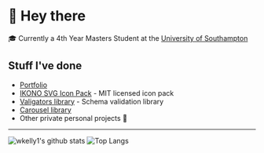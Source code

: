 # 👋 Hey there 

🎓 Currently a 4th Year Masters Student at the [University of Southampton](https://www.southampton.ac.uk/)

## Stuff I've done

- [Portfolio](https://will-kelly.co.uk)
- [IKONO SVG Icon Pack](https://ikono.will-kelly.co.uk) - MIT licensed icon pack
- [Valigators library](https://github.com/wkelly1/Valigators) - Schema validation library
- [Carousel library](https://www.npmjs.com/package/carousel-slideshow)
- Other private personal projects 👀

---

![wkelly1's github stats](https://github-readme-stats.vercel.app/api?username=wkelly1&show_icons=true&hide_border=true&count_private=true)  ![Top Langs](https://github-readme-stats.vercel.app/api/top-langs/?username=wkelly1&layout=compact&hide_border=true)
